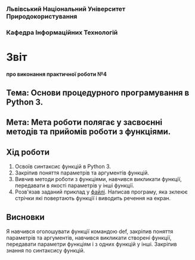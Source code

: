 ### Львівський Національний Університет Природокористування 

### Кафедра Інформаційних Технологій 

# Звіт

#### про виконання практичної роботи №4

## Тема: Основи процедурного програмування в Python 3.

## Мета: Мета роботи полягає у засвоєнні методів та прийомів роботи з функціями.

## Хід роботи
1. Освоїв синтаксис функцій в Python 3.
2. Закріпив поняття параметрів та аргументів функцій.
3. Вивчив методи роботи з функціями, навчився викликати функції, передавати в якості параметрів у інші функції.
4. Розв'язав заданий приклад у [файлі](script.py). Написав програму, яка зклеює стрічки які повертають функції і виводить речення на екран.
## Висновки
Я навчився оголошувати функції командою def, закріпив поняття параметрів та аргументів, навчився викликати створені функції, передавати параметри функціям і з одних функцій у інші. Закріпив знання по синтаксису функцій.
